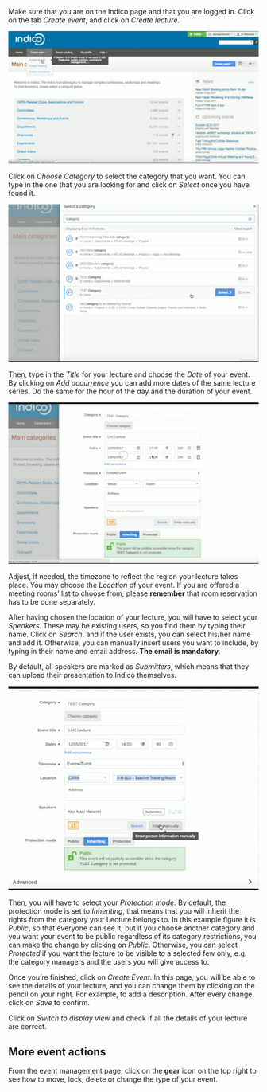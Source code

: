 Make sure that you are on the Indico page and that you are logged in.
Click on the tab _Create event_, and click on _Create lecture_.

![](/assets/lecture_create_1.png)

Click on _Choose Category_ to select the category that you want. You can type in the one that you are looking for and click on _Select_ once you have found it.

![](/assets/lecture_category_select.png)

Then, type in the _Title_ for your lecture and choose the _Date_ of your event. By clicking on _Add occurrence_ you can add more dates of the same lecture series. Do the same for the hour of the day and the duration of your event.

![](/assets/lecture_occurence.png)

Adjust, if needed, the timezone to reflect the region your lecture takes place.
You may choose the _Location_ of your event. If you are offered a  meeting rooms’ list to choose from, please **remember** that room reservation has to be done separately.


After having chosen the location of your lecture, you will have to select your _Speakers_.
These may be existing users, so you find them by typing their name. Click on _Search_, and if the user exists, you can select his/her name and add it.
Otherwise, you can manually insert users you want to include, by typing in their name and email address. **The email is mandatory**.

By default, all speakers are marked as _Submitters_, which
means that they can upload their presentation to Indico themselves.

![](/assets/lecture_submitter_manual.png)

Then, you will have to select your _Protection mode_. By default, the protection mode is set to _Inheriting_, that means that you will inherit the rights from the category your Lecture belongs to. In this example figure it is _Public_, so that everyone can see it, but if you choose another category and you want your event to be public regardless of its category restrictions, you can make the change by clicking on _Public_. Otherwise, you can select _Protected_ if you want the lecture to be visible to a selected few only, e.g. the category managers and the users you will give access to.

Once you’re finished, click on _Create Event_.
In this page, you will be able to see the details of your lecture, and you can change them by clicking on the pencil on your right.
For example, to add a description. After every change, click on _Save_ to confirm.

Click on _Switch to display view_ and check if all the details of your lecture are correct.

## More event actions

From the event management page, click on the **gear** icon on the top right to see how to move, lock, delete or change the type of your event.
